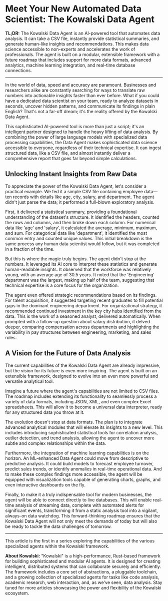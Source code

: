# Meet Your New Automated Data Scientist: The Kowalski Data Agent

**TL;DR:** The Kowalski Data Agent is an AI-powered tool that automates data analysis. It can take a CSV file, instantly provide statistical summaries, and generate human-like insights and recommendations. This makes data science accessible to non-experts and accelerates the work of professionals. The agent is built on a modular, extensible framework with a future roadmap that includes support for more data formats, advanced analytics, machine learning integration, and real-time database connections.

---

In the world of data, speed and accuracy are paramount. Businesses and researchers alike are constantly searching for ways to translate raw numbers into actionable insights faster than ever before. What if you could have a dedicated data scientist on your team, ready to analyze datasets in seconds, uncover hidden patterns, and communicate its findings in plain English? That's not a far-off dream; it's the reality offered by the Kowalski Data Agent.

This sophisticated AI-powered tool is more than just a script; it's an intelligent partner designed to handle the heavy lifting of data analysis. By combining the power of large language models with specialized data processing capabilities, the Data Agent makes sophisticated data science accessible to everyone, regardless of their technical expertise. It can ingest structured data, like a CSV file, and almost instantly deliver a comprehensive report that goes far beyond simple calculations.

## Unlocking Instant Insights from Raw Data

To appreciate the power of the Kowalski Data Agent, let's consider a practical example. We fed it a simple CSV file containing employee data—ten records with details like age, city, salary, and department. The agent didn't just parse the data; it performed a full-blown exploratory analysis.

First, it delivered a statistical summary, providing a foundational understanding of the dataset's structure. It identified the headers, counted the rows and columns, and then broke down each column. For numerical data like 'age' and 'salary', it calculated the average, minimum, maximum, and sum. For categorical data like 'department', it identified the most common entry and counted unique values. This initial breakdown is the same process any human data scientist would follow, but it was completed in a fraction of the time.

But this is where the magic truly begins. The agent didn't stop at the numbers. It leveraged its AI core to interpret these statistics and generate human-readable insights. It observed that the workforce was relatively young, with an average age of 30.5 years. It noted that the 'Engineering' department was the largest, making up half of the team, suggesting that technical expertise is a core focus for the organization.

The agent even offered strategic recommendations based on its findings. For talent acquisition, it suggested targeting recent graduates to fill potential gaps in the dominant engineering department. For organizational strategy, it recommended continued investment in the key city hubs identified from the data. This is the work of a seasoned analyst, delivered automatically. When prompted with a follow-up question about salary distribution, it delved deeper, comparing compensation across departments and highlighting the variability in pay structures between engineering, marketing, and sales roles.

## A Vision for the Future of Data Analysis

The current capabilities of the Kowalski Data Agent are already impressive, but the vision for its future is even more inspiring. The agent is built on an extensible framework, designed to evolve into an even more powerful and versatile analytical tool.

Imagine a future where the agent's capabilities are not limited to CSV files. The roadmap includes extending its functionality to seamlessly process a variety of data formats, including JSON, XML, and even complex Excel spreadsheets. This will allow it to become a universal data interpreter, ready for any structured data you throw at it.

The evolution doesn't stop at data formats. The plan is to integrate advanced analytical modules that will elevate its insights to a new level. This includes introducing sophisticated statistical tools for correlation analysis, outlier detection, and trend analysis, allowing the agent to uncover more subtle and complex relationships within the data.

Furthermore, the integration of machine learning capabilities is on the horizon. An ML-enhanced Data Agent could move from descriptive to predictive analysis. It could build models to forecast employee turnover, predict sales trends, or identify anomalies in real-time operational data. And to make these complex findings more accessible, the agent will be equipped with visualization tools capable of generating charts, graphs, and even interactive dashboards on the fly.

Finally, to make it a truly indispensable tool for modern businesses, the agent will be able to connect directly to live databases. This will enable real-time analysis of streaming data, complete with automated alerts for significant events, transforming it from a static analysis tool into a vigilant, always-on data watchdog. This forward-thinking roadmap ensures that the Kowalski Data Agent will not only meet the demands of today but will also be ready to tackle the data challenges of tomorrow.

---

This article is the first in a series exploring the capabilities of the various specialized agents within the Kowalski framework.

**About Kowalski:** "Kowalski" is a high-performance, Rust-based framework for building sophisticated and modular AI agents. It is designed for creating intelligent, distributed systems that can collaborate securely and efficiently. The framework includes a core set of abstractions, a pluggable toolchain, and a growing collection of specialized agents for tasks like code analysis, academic research, web interaction, and, as we've seen, data analysis. Stay tuned for more articles showcasing the power and flexibility of the Kowalski ecosystem.